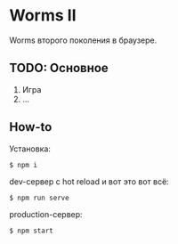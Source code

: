 # Worms II

Worms второго поколения в браузере.

## TODO: Основное

1. Игра
2. ...

## How-to

Установка:

```shell
$ npm i
```

dev-сервер с hot reload и вот это вот всё:

```shell
$ npm run serve
```

production-сервер:

```shell
$ npm start
```
